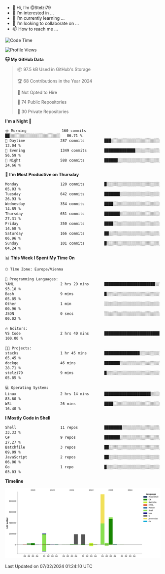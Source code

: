 - 👋 Hi, I’m @Stelzi79
- 👀 I’m interested in ...
- 🌱 I’m currently learning ...
- 💞️ I’m looking to collaborate on ...
- 📫 How to reach me ...

<!--START_SECTION:waka-->
![Code Time](http://img.shields.io/badge/Code%20Time-940%20hrs%2028%20mins-blue)

![Profile Views](http://img.shields.io/badge/Profile%20Views-0-blue)

**🐱 My GitHub Data** 

> 📦 97.5 kB Used in GitHub's Storage 
 > 
> 🏆 68 Contributions in the Year 2024
 > 
> 🚫 Not Opted to Hire
 > 
> 📜 74 Public Repositories 
 > 
> 🔑 30 Private Repositories 
 > 
**I'm a Night 🦉** 

```text
🌞 Morning                160 commits         ██░░░░░░░░░░░░░░░░░░░░░░░   06.71 % 
🌆 Daytime                287 commits         ███░░░░░░░░░░░░░░░░░░░░░░   12.04 % 
🌃 Evening                1349 commits        ██████████████░░░░░░░░░░░   56.59 % 
🌙 Night                  588 commits         ██████░░░░░░░░░░░░░░░░░░░   24.66 % 
```
📅 **I'm Most Productive on Thursday** 

```text
Monday                   120 commits         █░░░░░░░░░░░░░░░░░░░░░░░░   05.03 % 
Tuesday                  642 commits         ███████░░░░░░░░░░░░░░░░░░   26.93 % 
Wednesday                354 commits         ████░░░░░░░░░░░░░░░░░░░░░   14.85 % 
Thursday                 651 commits         ███████░░░░░░░░░░░░░░░░░░   27.31 % 
Friday                   350 commits         ████░░░░░░░░░░░░░░░░░░░░░   14.68 % 
Saturday                 166 commits         ██░░░░░░░░░░░░░░░░░░░░░░░   06.96 % 
Sunday                   101 commits         █░░░░░░░░░░░░░░░░░░░░░░░░   04.24 % 
```


📊 **This Week I Spent My Time On** 

```text
🕑︎ Time Zone: Europe/Vienna

💬 Programming Languages: 
YAML                     2 hrs 29 mins       ███████████████████████░░   93.18 % 
Bash                     9 mins              █░░░░░░░░░░░░░░░░░░░░░░░░   05.85 % 
Other                    1 min               ░░░░░░░░░░░░░░░░░░░░░░░░░   00.96 % 
JSON                     0 secs              ░░░░░░░░░░░░░░░░░░░░░░░░░   00.02 % 

🔥 Editors: 
VS Code                  2 hrs 40 mins       █████████████████████████   100.00 % 

🐱‍💻 Projects: 
stacks                   1 hr 45 mins        ████████████████░░░░░░░░░   65.45 % 
dockge                   46 mins             ███████░░░░░░░░░░░░░░░░░░   28.71 % 
stelzi79                 9 mins              █░░░░░░░░░░░░░░░░░░░░░░░░   05.85 % 

💻 Operating System: 
Linux                    2 hrs 14 mins       █████████████████████░░░░   83.60 % 
WSL                      26 mins             ████░░░░░░░░░░░░░░░░░░░░░   16.40 % 
```

**I Mostly Code in Shell** 

```text
Shell                    11 repos            ████████░░░░░░░░░░░░░░░░░   33.33 % 
C#                       9 repos             ███████░░░░░░░░░░░░░░░░░░   27.27 % 
Batchfile                3 repos             ██░░░░░░░░░░░░░░░░░░░░░░░   09.09 % 
JavaScript               2 repos             ██░░░░░░░░░░░░░░░░░░░░░░░   06.06 % 
Go                       1 repo              █░░░░░░░░░░░░░░░░░░░░░░░░   03.03 % 
```



**Timeline**

![Lines of Code chart](https://raw.githubusercontent.com/Stelzi79/Stelzi79/main/assets/bar_graph.png)


 Last Updated on 07/02/2024 01:24:10 UTC
<!--END_SECTION:waka-->

<!---
Stelzi79/Stelzi79 is a ✨ special ✨ repository because its `README.md` (this file) appears on your GitHub profile.
You can click the Preview link to take a look at your changes.
--->
